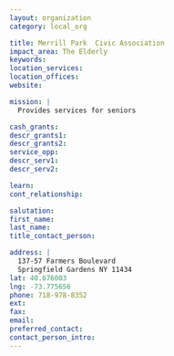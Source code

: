 ```yaml
---
layout: organization
category: local_org

title: Merrill Park  Civic Association
impact_area: The Elderly
keywords: 
location_services: 
location_offices: 
website: 

mission: |
  Provides services for seniors

cash_grants: 
descr_grants1: 
descr_grants2: 
service_opp: 
descr_serv1: 
descr_serv2: 

learn: 
cont_relationship: 

salutation: 
first_name: 
last_name: 
title_contact_person: 

address: |
  137-57 Farmers Boulevard  
  Springfield Gardens NY 11434
lat: 40.676003
lng: -73.775656
phone: 718-978-8352
ext: 
fax: 
email: 
preferred_contact: 
contact_person_intro: 
---
```

